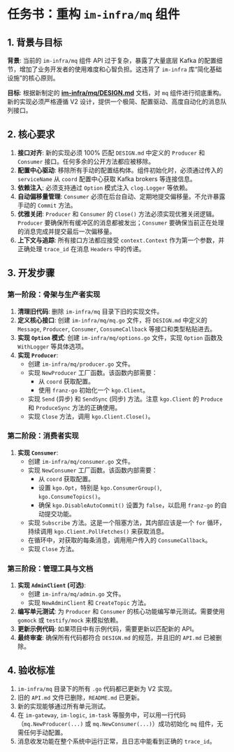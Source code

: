 # 任务书：重构 `im-infra/mq` 组件

## 1. 背景与目标

**背景**: 当前的 `im-infra/mq` 组件 API 过于复杂，暴露了大量底层 Kafka 的配置细节，增加了业务开发者的使用难度和心智负担。这违背了 `im-infra` 库“简化基础设施”的核心原则。

**目标**: 根据新制定的 **[im-infra/mq/DESIGN.md](../../im-infra/mq/DESIGN.md)** 文档，对 `mq` 组件进行彻底重构。新的实现必须严格遵循 V2 设计，提供一个极简、配置驱动、高度自动化的消息队列接口。

## 2. 核心要求

1.  **接口对齐**: 新的实现必须 100% 匹配 `DESIGN.md` 中定义的 `Producer` 和 `Consumer` 接口。任何多余的公开方法都应被移除。
2.  **配置中心驱动**: 移除所有手动的配置结构体。组件初始化时，必须通过传入的 `serviceName` 从 `coord` 配置中心获取 Kafka brokers 等连接信息。
3.  **依赖注入**: 必须支持通过 `Option` 模式注入 `clog.Logger` 等依赖。
4.  **自动偏移量管理**: `Consumer` 必须在后台自动、定期地提交偏移量。不允许暴露手动的 `Commit` 方法。
5.  **优雅关闭**: `Producer` 和 `Consumer` 的 `Close()` 方法必须实现优雅关闭逻辑。`Producer` 要确保所有缓冲区的消息都被发出；`Consumer` 要确保当前正在处理的消息完成并提交最后一次偏移量。
6.  **上下文与追踪**: 所有接口方法都应接受 `context.Context` 作为第一个参数，并正确处理 `trace_id` 在消息 `Headers` 中的传递。

## 3. 开发步骤

### 第一阶段：骨架与生产者实现

1.  **清理旧代码**: 删除 `im-infra/mq` 目录下旧的实现文件。
2.  **定义核心接口**: 创建 `im-infra/mq/mq.go` 文件，将 `DESIGN.md` 中定义的 `Message`, `Producer`, `Consumer`, `ConsumeCallback` 等接口和类型粘贴进去。
3.  **实现 `Option` 模式**: 创建 `im-infra/mq/options.go` 文件，实现 `Option` 函数及 `WithLogger` 等具体选项。
4.  **实现 `Producer`**:
    -   创建 `im-infra/mq/producer.go` 文件。
    -   实现 `NewProducer` 工厂函数。该函数内部需要：
        -   从 `coord` 获取配置。
        -   使用 `franz-go` 初始化一个 `kgo.Client`。
    -   实现 `Send` (异步) 和 `SendSync` (同步) 方法。注意 `kgo.Client` 的 `Produce` 和 `ProduceSync` 方法的正确使用。
    -   实现 `Close` 方法，调用 `kgo.Client.Close()`。

### 第二阶段：消费者实现

1.  **实现 `Consumer`**:
    -   创建 `im-infra/mq/consumer.go` 文件。
    -   实现 `NewConsumer` 工厂函数。该函数内部需要：
        -   从 `coord` 获取配置。
        -   设置 `kgo.Opt`，特别是 `kgo.ConsumerGroup()`, `kgo.ConsumeTopics()`。
        -   确保 `kgo.DisableAutoCommit()` 设置为 `false`，以启用 `franz-go` 的自动提交功能。
    -   实现 `Subscribe` 方法。这是一个阻塞方法，其内部应该是一个 `for` 循环，持续调用 `kgo.Client.PollFetches()` 来获取消息。
    -   在循环中，对获取的每条消息，调用用户传入的 `ConsumeCallback`。
    -   实现 `Close` 方法。

### 第三阶段：管理工具与文档

1.  **实现 `AdminClient` (可选)**:
    -   创建 `im-infra/mq/admin.go` 文件。
    -   实现 `NewAdminClient` 和 `CreateTopic` 方法。
2.  **编写单元测试**: 为 `Producer` 和 `Consumer` 的核心功能编写单元测试。需要使用 `gomock` 或 `testify/mock` 来模拟依赖。
3.  **更新示例代码**: 如果项目中有示例代码，需要更新以匹配新的 API。
4.  **最终审查**: 确保所有代码都符合 `DESIGN.md` 的规范，并且旧的 `API.md` 已被删除。

## 4. 验收标准

1.  `im-infra/mq` 目录下的所有 `.go` 代码都已更新为 V2 实现。
2.  旧的 `API.md` 文件已删除，`README.md` 已更新。
3.  新的实现能够通过所有单元测试。
4.  在 `im-gateway`, `im-logic`, `im-task` 等服务中，可以用一行代码（`mq.NewProducer(...)` 或 `mq.NewConsumer(...)`）成功初始化 `mq` 组件，无需任何手动配置。
5.  消息收发功能在整个系统中运行正常，且日志中能看到正确的 `trace_id`。